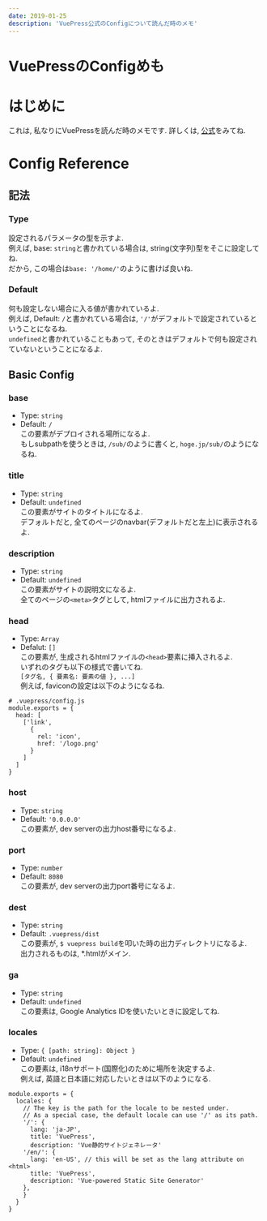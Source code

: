 ```yaml
---
date: 2019-01-25
description: 'VuePress公式のConfigについて読んだ時のメモ'
---
```


# VuePressのConfigめも
# はじめに
これは, 私なりにVuePressを読んだ時のメモです.
詳しくは, [公式](https://vuepress.vuejs.org/config)をみてね.

# Config Reference

## 記法
### Type
設定されるパラメータの型を示すよ.  
例えば, base: `string`と書かれている場合は, string(文字列)型をそこに設定してね.  
だから, この場合は`base: '/home/'`のように書けば良いね.  

### Default
何も設定しない場合に入る値が書かれているよ.  
例えば, Default: `/`と書かれている場合は, `'/'`がデフォルトで設定されているということになるね.  
`undefined`と書かれていることもあって, そのときはデフォルトで何も設定されていないということになるよ.

## Basic Config
### base
 - Type: `string`
 - Default: `/`  
この要素がデプロイされる場所になるよ.  
もしsubpathを使うときは, `/sub/`のように書くと, `hoge.jp/sub/`のようになるね.

### title
 - Type: `string`
 - Default: `undefined`  
この要素がサイトのタイトルになるよ.  
デフォルトだと, 全てのページのnavbar(デフォルトだと左上)に表示されるよ.

### description
 - Type: `string`
 - Default: `undefined`  
この要素がサイトの説明文になるよ.  
全てのページの`<meta>`タグとして, htmlファイルに出力されるよ.

### head
 - Type: `Array`
 - Defalut: `[]`  
この要素が, 生成されるhtmlファイルの`<head>`要素に挿入されるよ.  
いずれのタグも以下の様式で書いてね.  
`[タグ名, { 要素名: 要素の値 }, ...]`  
例えば, faviconの設定は以下のようになるね.  
```
# .vuepress/config.js
module.exports = {
  head: [
    ['link',
      {
        rel: 'icon',
        href: '/logo.png'
      }
    ]
  ]
}
```

### host
 - Type: `string`
 - Default: `'0.0.0.0'`  
この要素が, dev serverの出力host番号になるよ.  

### port
 - Type: `number`
 - Default: `8080`  
この要素が, dev serverの出力port番号になるよ.

### dest
 - Type: `string`
 - Default: `.vuepress/dist`  
この要素が, `$ vuepress build`を叩いた時の出力ディレクトリになるよ.  
出力されるものは, *.htmlがメイン.

### ga
 - Type: `string`
 - Default: `undefined`  
この要素は, Google Analytics IDを使いたいときに設定してね.

### locales
 - Type: `{ [path: string]: Object }`
 - Default: `undefined`  
この要素は, i18nサポート(国際化)のために場所を決定するよ.  
例えば, 英語と日本語に対応したいときは以下のようになる.  
```
module.exports = {
  locales: {
    // The key is the path for the locale to be nested under.
    // As a special case, the default locale can use '/' as its path.
    '/': {
      lang: 'ja-JP',
      title: 'VuePress',
      description: 'Vue静的サイトジェネレータ'
    '/en/': {
      lang: 'en-US', // this will be set as the lang attribute on <html>
      title: 'VuePress',
      description: 'Vue-powered Static Site Generator'
    },
    }
  }
}
```